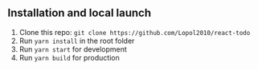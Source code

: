 ## Installation and local launch
1. Clone this repo: `git clone https://github.com/Lopol2010/react-todo`
2. Run `yarn install` in the root folder
3. Run `yarn start` for development
4. Run `yarn build` for production
